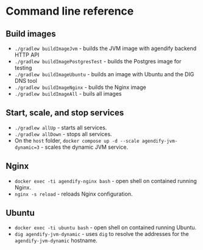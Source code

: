 # Command line reference

## Build images

* `./gradlew buildImageJvm` - builds the JVM image with agendify backend HTTP API
* `./gradlew buildImagePostgresTest` - builds the Postgres image for testing
* `./gradlew buildImageUbuntu` - builds an image with Ubuntu and the DIG DNS tool
* `./gradlew buildImageNginx` - builds the Nginx image
* `./gradlew buildImageAll` - buils all images

## Start, scale, and stop services

* `./gradlew allUp` - starts all services.
* `./gradlew allDown` - stops all services.
* On the `host` folder, `docker compose up -d --scale agendify-jvm-dynamic=3` - scales the dynamic JVM service.

## Nginx

* `docker exec -ti agendify-nginx bash` - open shell on contained running Nginx.
* `nginx -s reload` - reloads Nginx configuration.

## Ubuntu

* `docker exec -ti ubuntu bash` - open shell on contained running Ubuntu.
* `dig agendify-jvm-dynamic` - uses `dig` to resolve the addresses for the `agendify-jvm-dynamic` hostname.


